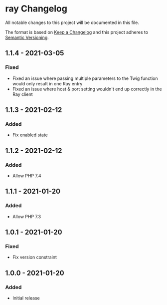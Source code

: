 # ray Changelog

All notable changes to this project will be documented in this file.

The format is based on [Keep a Changelog](http://keepachangelog.com/) and this project adheres to [Semantic Versioning](http://semver.org/).

## 1.1.4 - 2021-03-05
### Fixed
- Fixed an issue where passing multiple parameters to the Twig function would only result in one Ray entry
- Fixed an issue where host & port setting wouldn't end up correctly in the Ray client

## 1.1.3 - 2021-02-12
### Added
- Fix enabled state

## 1.1.2 - 2021-02-12
### Added
- Allow PHP 7.4

## 1.1.1 - 2021-01-20
### Added
- Allow PHP 7.3

## 1.0.1 - 2021-01-20
### Fixed
- Fix version constraint

## 1.0.0 - 2021-01-20
### Added
- Initial release

